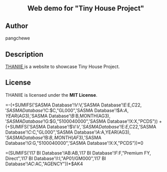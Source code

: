 <h2 align="center"> Web demo for "Tiny House Project"</h2>



## Author
pangchewe

## Description
<a href="https://pangchewe.github.io/tiny-house/" target="_blank"> THANIIE </a> is a website to showcase Tiny House Project. <!-- Built with love -->

## License
THANIIE is licensed under the **MIT License**.

=-(+SUMIFS('SASMA Database'!$V:$V,'SASMA Database'!$E:$E,$C22,'SASMA Database'!$C:$C,"GL000",'SASMA Database'!$A:$A,YEAR(AG$3),'SASMA Database'!$B:$B,MONTH(AG$3),'SASMA Database'!$G:$G,"5100040000",'SASMA Database'!X:X,"PCDS"))
+(+SUMIFS('SASMA Database'!$V:$V,'SASMA Database'!$E:$E,$C22,'SASMA Database'!$C:$C,"GL000",'SASMA Database'!$A:$A,YEAR(AG$3),'SASMA Database'!$B:$B,MONTH(AF$3),'SASMA Database'!$G:$G,"5100040000",'SASMA Database'!X:X,"PCDS"))*0


=(SUMIFS('I17 BI Database'!AB:AB,'I17 BI Database'!$F:$F,"Premium FY, Direct",'I17 BI Database'!$I:$I,"AP01/GM000",'I17 BI Database'!$AC:$AC,"AGENCY"))*$AK4
